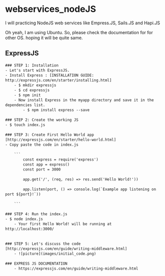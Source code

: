 # webservices_nodeJS

I will practicing  NodeJS web services like Empress.JS, Sails.JS and Hapi.JS 

Oh yeah, I am using Ubuntu. So, please check the documentation for for other OS. hoping it will be quite same. 


## ExpressJS
	### STEP 1: Installation
	- Let's start with ExpressJS. 
	- Install Express : [INSTALLATION GUIDE: http://expressjs.com/en/starter/installing.html] 
		- $ mkdir expressjs
		- $ cd expressjs
		- $ npm init
		- Now install Express in the myapp directory and save it in the dependencies list.
			- $ npm install express --save

	### STEP 2: Create the working JS
	- $ touch index.js

	### STEP 3: Create First Hello World app [http://expressjs.com/en/starter/hello-world.html]
	- Copy paste the code in index.js

		```
			const express = require('express')
			const app = express()
			const port = 3000

			app.get('/', (req, res) => res.send('Hello World!'))

			app.listen(port, () => console.log(`Example app listening on port ${port}!`))

		``` 

	### STEP 4: Run the index.js
	- $ node index.js
		- Your first Hello World! will be running at http://localhost:3000/


	### STEP 5: Let's discuss the code [http://expressjs.com/en/guide/writing-middleware.html]
		- ![picture](images/initial_code.png)

	### EXPRESS JS DOCUMENTATION
		- https://expressjs.com/en/guide/writing-middleware.html



